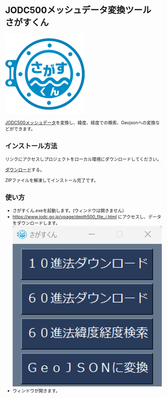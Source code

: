 # JODC500メッシュデータ変換ツール さがすくん
![Image 1](images/さがすくん.png)

[JODC500メッシュデータ](https://www.jodc.go.jp/vpage/depth500_file_j.html)を変換し、緯度、経度での検索、Geojsonへの変換などができます。

## インストール方法

リンクにアクセスしプロジェクトをローカル環境にダウンロードしてください。

[ダウンロード](https://github.com/TokaiScienceClub/sagasukun/blob/1.0/%E3%81%95%E3%81%8C%E3%81%99%E3%81%8F%E3%82%93.zip)する。

ZIPファイルを解凍してインストール完了です。

## 使い方

- さがすくん.exeを起動します。(ウィンドウは開きません）
- https://www.jodc.go.jp/vpage/depth500_file_j.html にアクセスし、データをダウンロードします。
![Image 2](images/app.png)
- ウィンドウが開きます。
